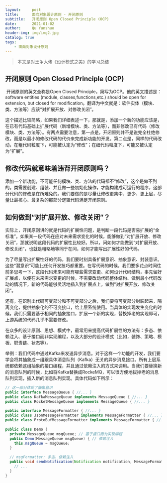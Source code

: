 ```yaml
---
layout:		post
title:		面向对象设计原则 - 开闭原则
subtitle:	开闭原则 Open Closed Principle (OCP)
date:		2021-01-02
author:		Qu Yunshuo
header-img: img/img2.jpg
catalog: true
tags:
    - 面向对象设计原则
---
```


>本文是对王争大佬《设计模式之美》的学习总结

## 开闭原则 Open Closed Principle (OCP)

​		开闭原则的英文全称是Open Closed Principle，简写为OCP。他的英文描述是：software entities (module, classes,functions,etc.) should be open for extension, but closed for modification。翻译为中文就是：软件实体（模块、类、方法等）应该“对扩展开放、对修改关闭”。

​		这个描述比较简略，如果我们详细表述一下，那就是，添加一个新的功能应该是，在已有代码基础上扩展代码（新增模块、类、方法等），而非修改已有代码（修改模块、类、方法等）。有两点需要注意，第一点是，开闭原则并不是说完全杜绝修改，而是以最小的修改代码的代价来完成新功能的开发。第二点是，同样的代码改动，在粗代码粒度下，可能被认定为“修改”；在细代码粒度下，可能又被认定为“扩展”。

## 修改代码就意味着违背开闭原则吗？

​		添加一个新功能，不可能任何模块、类、方法的代码都不“修改”，这个是做不到的。类需要创建、组装、并且做一些初始化操作，才能构建成可运行的程序，这部分代码的修改是在所难免的。我们要做的是尽量让修改更集中、更少、更上层，尽量让最核心、最复杂的那部分逻辑代码满足开闭原则。

## 如何做到“对扩展开放、修改关闭”？

​		实际上，开闭原则讲的就是代码的扩展性问题，是判断一段代码是否易扩展的“金标准”。如果某一段代码在应对未来需求变化的时候，能够做到“对扩展开放、修改关闭”，那就说明这段代码的扩展性比较好。所以，问如何才能做到“对扩展开放、修改关闭”，也就是粗略地等同于在问，如何才能写出扩展性好的代码。

​		为了尽量写出扩展性好的代码，我们要时刻具备扩展意识、抽象意识、封装意识。这些“潜意识”可能比任何开发技巧都重要。在写代码的时候，我们要多花点时间往前多思考一下，这段代码未来可能有哪些需求变更、如何设计代码结构，事先留好扩展点，以便在未来需求变更的时候，不需要改动代码整体结构、做到最小代码改动的情况下，新的代码能够灵活地插入到扩展点上，做到“对扩展开放、修改关闭”。

​		还有，在识别出代码可变部分和不可变部分之后，我们要将可变部分封装起来，隔离变化，提供抽象化的不可变接口，给上层系统使用。当具体的实现发生变化的时候，我们只需要基于相同的抽象接口，扩展一个新的实现，替换掉老的实现即可，上游系统的代码几乎不需要修改。

​		在众多的设计原则、思想、模式中，最常用来提高代码扩展性的方法有：多态、依赖注入、基于接口而非实现编程，以及大部分的设计模式（比如，装饰、策略、模板、职责链、状态等）。

​		举例：我们代码中通过Kafka来发送异步消息。对于这样一个功能的开发，我们要学会将其抽象成一组跟具体消息队列（Kafka）无关的异步消息接口。所有上层系统都依赖这组抽象的接口编程，并且通过依赖注入的方式来调用。当我们要替换新的消息队列的时候，比如将Kafka替换成RockeMQ，可以很方便地拔掉老的消息队列实现，插入新的消息队列实现。具体代码如下所示：

```java
// 这一部分体现了抽象意识
public interface MessageQueue { //... }
public class KafkaMessageQueue implements MessageQueue { //... }
public class RocketMessageQueue implements MessageQueue { //... }
  
public interface MessageFormatter { //... }
public class JsonMessageFormatter implements MessageFormatter { //... }
public class ProtoBufMessageFormatter implements MessageFormatter { //... }
  
public class Demo {
  private MessageQueue msgQueue; // 基于接口而为实现编程
  public Demo(MessageQueue msgQueue) { // 依赖注入
    this.msgQueue = msgQueue;
  }
  
  // msgFormatter: 多态、依赖注入
  public void sendNotification(Notification notification, MessageFormatter msg){
    // ...
  }
}
```

